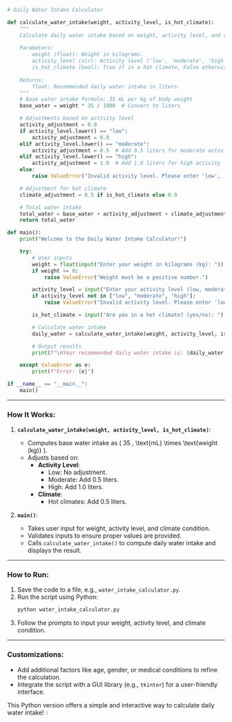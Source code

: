 ```python
# Daily Water Intake Calculator

def calculate_water_intake(weight, activity_level, is_hot_climate):
    """
    Calculate daily water intake based on weight, activity level, and climate.
    
    Parameters:
        weight (float): Weight in kilograms.
        activity_level (str): Activity level ('low', 'moderate', 'high').
        is_hot_climate (bool): True if in a hot climate, False otherwise.
    
    Returns:
        float: Recommended daily water intake in liters.
    """
    # Base water intake formula: 35 mL per kg of body weight
    base_water = weight * 35 / 1000  # Convert to liters

    # Adjustments based on activity level
    activity_adjustment = 0.0
    if activity_level.lower() == "low":
        activity_adjustment = 0.0
    elif activity_level.lower() == "moderate":
        activity_adjustment = 0.5  # Add 0.5 liters for moderate activity
    elif activity_level.lower() == "high":
        activity_adjustment = 1.0  # Add 1.0 liters for high activity
    else:
        raise ValueError("Invalid activity level. Please enter 'low', 'moderate', or 'high'.")

    # Adjustment for hot climate
    climate_adjustment = 0.5 if is_hot_climate else 0.0

    # Total water intake
    total_water = base_water + activity_adjustment + climate_adjustment
    return total_water

def main():
    print("Welcome to the Daily Water Intake Calculator!")

    try:
        # User inputs
        weight = float(input("Enter your weight in kilograms (kg): "))
        if weight <= 0:
            raise ValueError("Weight must be a positive number.")

        activity_level = input("Enter your activity level (low, moderate, high): ").strip().lower()
        if activity_level not in ["low", "moderate", "high"]:
            raise ValueError("Invalid activity level. Please enter 'low', 'moderate', or 'high'.")

        is_hot_climate = input("Are you in a hot climate? (yes/no): ").strip().lower() == "yes"

        # Calculate water intake
        daily_water = calculate_water_intake(weight, activity_level, is_hot_climate)

        # Output results
        print(f"\nYour recommended daily water intake is: {daily_water:.2f} liters.")

    except ValueError as e:
        print(f"Error: {e}")

if __name__ == "__main__":
    main()
```

---

### **How It Works**:
1. **`calculate_water_intake(weight, activity_level, is_hot_climate)`**:
   - Computes base water intake as \( 35 \, \text{mL} \times \text{weight (kg)} \).
   - Adjusts based on:
     - **Activity Level**:
       - Low: No adjustment.
       - Moderate: Add 0.5 liters.
       - High: Add 1.0 liters.
     - **Climate**:
       - Hot climates: Add 0.5 liters.

2. **`main()`**:
   - Takes user input for weight, activity level, and climate condition.
   - Validates inputs to ensure proper values are provided.
   - Calls `calculate_water_intake()` to compute daily water intake and displays the result.

---

### **How to Run**:
1. Save the code to a file, e.g., `water_intake_calculator.py`.
2. Run the script using Python:
   ```bash
   python water_intake_calculator.py
   ```
3. Follow the prompts to input your weight, activity level, and climate condition.  

---

### **Customizations**:
- Add additional factors like age, gender, or medical conditions to refine the calculation.
- Integrate the script with a GUI library (e.g., `tkinter`) for a user-friendly interface.

This Python version offers a simple and interactive way to calculate daily water intake! 💧
